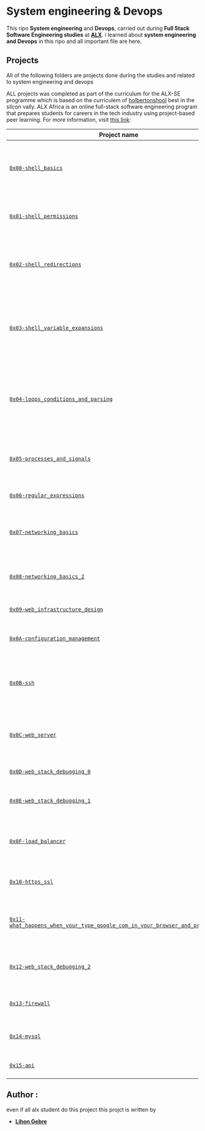 # System engineering & Devops

This ripo **System engineering** and **Devops**, carried out during **Full Stack Software Engineering studies** at **[ALX](https://www.alxafrica.com/)**.
i learned about **system engineering and Devops** in this ripo and all important file are here.

## Projects
All of the following folders are projects done during the studies and related to system engineering and devops


ALL projects was completed as part of the curriculum for the ALX-SE programme which is based on the curriculem of [holbertonshool](https://www.holbertonschool.com/) best in the silcon vally. ALX Africa is an online full-stack software engineering program that prepares students for careers in the tech industry using project-based peer learning. For more information, visit [this link](https://www.alxafrica.com//):

| Project name | Description |
| ------------ | ----------- |
| [`0x00-shell_basics`](https://github.com/gelftheshot/alx-system_engineering-devops/tree/master/0x00-shell_basics) | It aims to learn about basics commands, navigation, files and directories in **Shell** specially in **bashscripting**|
| [`0x01-shell_permissions`](https://github.com/gelftheshot/alx-system_engineering-devops/tree/master/0x01-shell_permissions) | you will learn about permissions (owner, group and other) of files and directories in **Shell** |
| [`0x02-shell_redirections`](https://github.com/gelftheshot/alx-system_engineering-devops/tree/master/0x02-shell_redirections) |we learned about how to  handle **standard inputL** and **output** and how to combine commands and **filters** with **redirections** in **Shell** |
| [`0x03-shell_variable_expansions`](https://github.com/gelftheshot/alx-system_engineering-devops/tree/master/0x03-shell_variables_expansions) | we learned **alias builtin**, help **builtin**, **local**, **global** and **reserved variables** (PATH, HOME and PS1), special parameters `$?` and single an double quotes in **Shell** |
| [`0x04-loops_conditions_and_parsing`](https://github.com/gelftheshot/alx-system_engineering-devops/tree/master/0x04-loops_conditions_and_parsing) | In this bash script we learned about **loops** (`while`, `until` and `for`), **condition statements** (`if`, `else`, `elif` and `case`), shebangs and how to create **SSH** keys with **Bash** |
| [`0x05-processes_and_signals`](https://github.com/gelftheshot/alx-system_engineering-devops/tree/master/0x05-processes_and_signals) | this is about  **PID**, processes and commands that handles them (`ps`, `pgrep`, `pkill`, `kill`, etc) in **Bash** |
| [`0x06-regular_expressions`](https://github.com/gelftheshot/alx-system_engineering-devops/edit/master/0x06-regular_expressions) | in this ripo we learned **regular expression** |
| [`0x07-networking_basics`](https://github.com/gelftheshot/alx-system_engineering-devops/edit/master/0x07-networking_basics) | we learn about what is an **OSI model**, **LAN**, **WAN**, **IP** address, **localhost**, **subnet** and **TCP/UDP** |
| [`0x08-networking_basics_2`](https://github.com/gelftheshot/alx-system_engineering-devops/edit/master/0x08-networking_basics_2) | we learned about **is localhost/127.0.0.1, what is 0.0.0.0, what is `/etc/hosts`** and more |
| [`0x09-web_infrastructure_design`](https://github.com/gelftheshot/alx-system_engineering-devops/edit/master/0x09-web_infrastructure_design) | introduction to design of **Web Infrastructure** |
| [`0x0A-configuration_management`](https://github.com/gelftheshot/alx-system_engineering-devops/edit/master/0x0A-configuration_management) | basiscs of server configuration management using **Puppet** |
| [`0x0B-ssh`](https://github.com/gelftheshot/alx-system_engineering-devops/edit/master/0x0B-ssh) | It aims to learn about what is a **SSH**, how to create an **SSH RSA key pair and how to connect to a remote host using SSH** |
| [`0x0C-web_server`](https://github.com/gelftheshot/alx-system_engineering-devops/edit/master/0x0C-web_server) | we sepent a time learneing **`web servers`** and their **processes (parent and child),** and DNS roles |
| [`0x0D-web_stack_debugging_0`](https://github.com/gelftheshot/alx-system_engineering-devops/tree/master/0x0D-web_stack_debugging_0) | It aims to learn about how to debug a webstack |
| [`0x0E-web_stack_debugging_1`](https://github.com/gelftheshot/alx-system_engineering-devops/tree/master/0x0E-web_stack_debugging_1) | It aims to provide further knowledge on how to debug a webstack |
| [`0x0F-load_balancer`](https://github.com/gelftheshot/alx-system_engineering-devops/tree/master/0x0F-load_balancer) | i leaned about  and use a **load balancer distributing network load across multiple servers** |
| [`0x10-https_ssl`](https://github.com/gelftheshot/alx-system_engineering-devops/tree/master/0x10-https_ssl) | This aims to learn about SSL certificates and authentication |
| [`0x11-what_happens_when_your_type_google_com_in_your_browser_and_press_enter`](https://github.com/gelftheshot/alx-system_engineering-devops/tree/master/0x11-what_happens_when_your_type_google_com_in_your_browser_and_press_enter) | This aims to write an article explaining the intricacies of what happens when one makes a google search |
| [`0x12-web_stack_debugging_2`](https://github.com/gelftheshot/alx-system_engineering-devops/tree/master/0x12-web_stack_debugging_2) | we gained further knowledge of what was previously learned in webstack debugging |
| [`0x13-firewall`](https://github.com/gelftheshot/alx-system_engineering-devops/tree/master/0x13-firewall) | we learned about  **firewalls** and how to set them up for servers |
| [`0x14-mysql`](https://github.com/gelftheshot/alx-system_engineering-devops/tree/master/0x14-mysql) | This aims to learn how to incorporate the use of **MySQL** in this module |
| [`0x15-api`](https://github.com/gelftheshot/alx-system_engineering-devops/tree/master/0x15-api) | here we learned about  use of **api** in this module  |

## Author :
even if all alx student do this project this projct is written by
* **[Lihon Gebre](https://www.linkedin.com/in/lihongebre/)**

